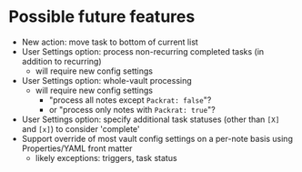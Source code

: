 # Possible future features
- New action: move task to bottom of current list
- User Settings option: process non-recurring completed tasks (in addition to recurring)
  - will require new config settings
- User Settings option:  whole-vault processing
  - will require new config settings
    - "process all notes except `Packrat: false`"?
    - or "process only notes with `Packrat: true`"?
- User Settings option: specify additional task statuses (other than `[X]` and `[x]`) to consider 'complete'
- Support override of most vault config settings on a per-note basis using Properties/YAML front matter
  - likely exceptions: triggers, task status
